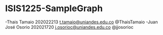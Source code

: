 # ISIS1225-SampleGraph
-Thais Tamaio 202022213 t.tamaio@uniandes.edu.co @ThaisTamaio 
-Juan José Osorio 202021720 j.osorioc@uniandes.edu.co @jjosorioc